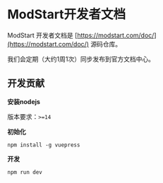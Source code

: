 # ModStart开发者文档

ModStart 开发者文档是 [https://modstart.com/doc/](https://modstart.com/doc/) 源码仓库。

我们会定期（大约1周1次）同步发布到官方文档中心。

## 开发贡献

**安装nodejs** 

版本要求：`>=14`

**初始化**

```
npm install -g vuepress
```

**开发**

```
npm run dev
```

